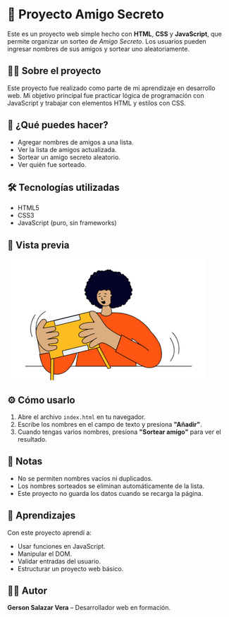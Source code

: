 # 🎁 Proyecto Amigo Secreto

Este es un proyecto web simple hecho con **HTML**, **CSS** y **JavaScript**, que permite organizar un sorteo de *Amigo Secreto*. 
Los usuarios pueden ingresar nombres de sus amigos y sortear uno aleatoriamente.

## 👨‍💻 Sobre el proyecto

Este proyecto fue realizado como parte de mi aprendizaje en desarrollo web. Mi objetivo principal fue practicar lógica de programación con JavaScript y 
trabajar con elementos HTML y estilos con CSS.

## 🚀 ¿Qué puedes hacer?

- Agregar nombres de amigos a una lista.
- Ver la lista de amigos actualizada.
- Sortear un amigo secreto aleatorio.
- Ver quién fue sorteado.


## 🛠️ Tecnologías utilizadas

- HTML5
- CSS3
- JavaScript (puro, sin frameworks)

## 📸 Vista previa

![Vista previa del proyecto](assets/amigo-secreto.png)

## ⚙️ Cómo usarlo

1. Abre el archivo `index.html` en tu navegador.
2. Escribe los nombres en el campo de texto y presiona **"Añadir"**.
3. Cuando tengas varios nombres, presiona **"Sortear amigo"** para ver el resultado.

## 📌 Notas

- No se permiten nombres vacíos ni duplicados.
- Los nombres sorteados se eliminan automáticamente de la lista.
- Este proyecto no guarda los datos cuando se recarga la página.

## 📖 Aprendizajes

Con este proyecto aprendí a:
- Usar funciones en JavaScript.
- Manipular el DOM.
- Validar entradas del usuario.
- Estructurar un proyecto web básico.

## 👨‍🎓 Autor

**Gerson Salazar Vera** – Desarrollador web en formación.

